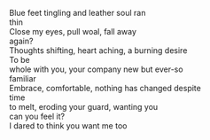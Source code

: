 Blue feet tingling and leather soul ran  
thin  
Close my eyes, pull woal, fall away  
again?  
Thoughts shifting, heart aching, a burning desire  
To be  
whole with you, your company new but ever-so  
familiar  
Embrace, comfortable, nothing has changed despite  
time  
to melt, eroding your guard, wanting you  
can you feel it?  
I dared to think you want me too  